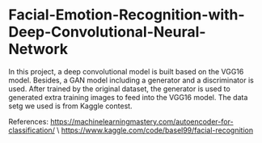 # Facial-Emotion-Recognition-with-Deep-Convolutional-Neural-Network
In this project, a deep convolutional model is built based on the VGG16 model. 
Besides, a GAN model including a generator and a discriminator is used. After trained by the original dataset, the generator is used to generated extra training images to feed into the VGG16 model. 
The data setg we used is from Kaggle contest. 


References: 
https://machinelearningmastery.com/autoencoder-for-classification/
\\ https://www.kaggle.com/code/basel99/facial-recognition
